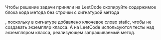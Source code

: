 Чтобы решение задачи приняли на LeetCode скопируйте содержимое блока кода метода без строчки с сигнатурой метода

, поскольку в сигнатуре добавлено ключевое слово static, чтобы не создавать экземпляр класса. А на LeetCode используются тесты над экземпляром класса, реализующем запрашиваемый метод. 